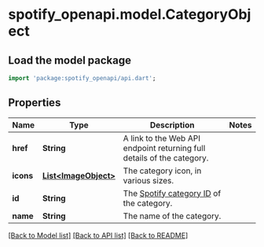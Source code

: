 # spotify_openapi.model.CategoryObject

## Load the model package
```dart
import 'package:spotify_openapi/api.dart';
```

## Properties
Name | Type | Description | Notes
------------ | ------------- | ------------- | -------------
**href** | **String** | A link to the Web API endpoint returning full details of the category.  | 
**icons** | [**List&lt;ImageObject&gt;**](ImageObject.md) | The category icon, in various sizes.  | 
**id** | **String** | The [Spotify category ID](/documentation/web-api/concepts/spotify-uris-ids) of the category.  | 
**name** | **String** | The name of the category.  | 

[[Back to Model list]](../README.md#documentation-for-models) [[Back to API list]](../README.md#documentation-for-api-endpoints) [[Back to README]](../README.md)


